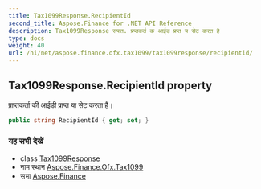```yaml
---
title: Tax1099Response.RecipientId
second_title: Aspose.Finance for .NET API Reference
description: Tax1099Response संपत्त. प्रप्तकर्त क आईड प्रप्त य सेट करत है
type: docs
weight: 40
url: /hi/net/aspose.finance.ofx.tax1099/tax1099response/recipientid/
---
```

## Tax1099Response.RecipientId property

प्राप्तकर्ता की आईडी प्राप्त या सेट करता है।

```csharp
public string RecipientId { get; set; }
```

### यह सभी देखें

* class [Tax1099Response](../)
* नाम स्थान [Aspose.Finance.Ofx.Tax1099](../../tax1099response/)
* सभा [Aspose.Finance](../../../)


